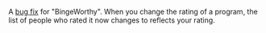 A <a href="https://youtu.be/a-5UO4IFWCw">bug fix</a> for "BingeWorthy". When you change the rating of a program, the list of people who rated it now changes to reflects your rating.

